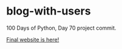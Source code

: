 # blog-with-users
100 Days of Python, Day 70 project commit.

[Final website is here!](https://python-blog-test.herokuapp.com/)
